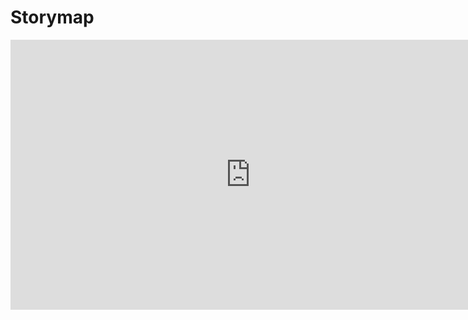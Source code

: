 # **Storymap**

<iframe width="768" height="432" src="https://miro.com/app/live-embed/uXjVKajqbK8=/?moveToViewport=-1862,-1469,4768,2282&embedId=785917292310" frameborder="0" scrolling="no" allow="fullscreen; clipboard-read; clipboard-write" allowfullscreen></iframe>

